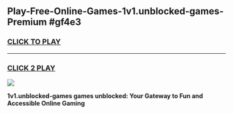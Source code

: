 
## Play-Free-Online-Games-1v1.unblocked-games-Premium #gf4e3
<h3>
<a href="https://premium.freeplayer.one?title=1v1.unblocked-games&ref=8M">CLICK TO PLAY</a></h3>
<hr>

<h3>
<a href="https://premium.freeplayer.one?title=1v1.unblocked-games&ref=8M">CLICK 2 PLAY</a>
  
</h3>

<a href="https://premium.freeplayer.one?title=1v1.unblocked-games&ref=8M"><img src="https://clearcache.store/games.png"></a>


**1v1.unblocked-games games unblocked: Your Gateway to Fun and Accessible Online Gaming**
